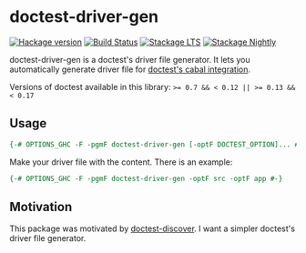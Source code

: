 # doctest-driver-gen

[![Hackage version](https://img.shields.io/hackage/v/doctest-driver-gen.svg?label=Hackage)](http://hackage.haskell.org/package/doctest-driver-gen)
[![Build Status](https://travis-ci.org/Hexirp/doctest-driver-gen.svg?branch=master)](https://travis-ci.org/Hexirp/doctest-driver-gen)
[![Stackage LTS](https://www.stackage.org/package/doctest-driver-gen/badge/lts)](https://www.stackage.org/lts/package/doctest-driver-gen)
[![Stackage Nightly](https://www.stackage.org/package/doctest-driver-gen/badge/nightly)](https://www.stackage.org/nightly/package/doctest-driver-gen)

doctest-driver-gen is a doctest's driver file generator. It lets you automatically generate driver file for [doctest's cabal integration](https://github.com/sol/doctest/blob/master/README.markdown#cabal-integration).

Versions of doctest available in this library: `>= 0.7 && < 0.12 || >= 0.13 && < 0.17`

## Usage

```haskell
{-# OPTIONS_GHC -F -pgmF doctest-driver-gen [-optF DOCTEST_OPTION]... #-}
```

Make your driver file with the content. There is an example:

```haskell
{-# OPTIONS_GHC -F -pgmF doctest-driver-gen -optF src -optF app #-}
```

## Motivation

This package was motivated by [doctest-discover](https://hackage.haskell.org/package/doctest-discover). I want a simpler doctest's driver file generator.
